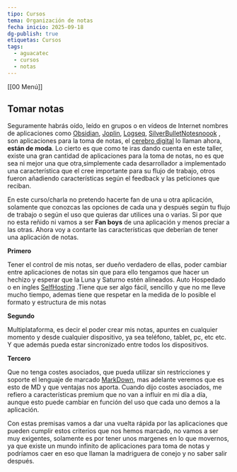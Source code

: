 ```yaml
---
tipo: Cursos
tema: Organización de notas
fecha inicio: 2025-09-18
dg-publish: true
etiquetas: Cursos
tags:
  - aguacatec
  - cursos
  - notas
---
```


[[00 Menú]]
## Tomar notas


Seguramente habrás oído, leído  en grupos o en vídeos de Internet nombres de aplicaciones como  [Obsidian](https://obsidian.md/), [Joplin](https://joplinapp.org/), [Logseq](https://logseq.com/), [SilverBullet](https://silverbullet.md/)[Notesnoook](https://notesnook.com/) , son aplicaciones para  la toma de notas, el [cerebro digital](https://search.brave.com/search?q=cerebro+digital&source=android) lo llaman ahora, **están  de moda**. Lo cierto es que como te iras dando cuenta en este taller, existe una gran cantidad de aplicaciones para la toma de notas, no es que sea ni mejor una que otra,simplemente cada desarrollador a implementado una característica que el cree importante para su flujo de trabajo, otros fueron añadiendo características según el feedback y las peticiones que reciban.

En este curso/charla no pretendo  hacerte fan de una u otra aplicación, solamente que conozcas las opciones de cada una y después según tu flujo de trabajo o según el uso que quieras dar utilices una o varias. Si por que  no esta reñido ni vamos a ser **Fan boys** de una aplicación y menos preciar a las otras. Ahora voy a contarte las  características que deberían de tener una aplicación de notas.



**Primero**

Tener  el control de mis notas, ser dueño verdadero de ellas, poder cambiar entre aplicaciones de notas sin que para ello tengamos que hacer un hechizo y esperar que la Luna y Saturno estén alineados. 
Auto Hospedado o en ingles [SelfHosting](https://selfh.st/apps/?search=notes) .Tiene que ser algo fácil, sencillo y que no me lleve mucho tiempo, ademas tiene que respetar en la medida de lo posible el  formato y estructura de mis notas

**Segundo**

Multiplataforma, es decir el poder crear mis notas, apuntes en cualquier momento y desde cualquier dispositivo, ya sea teléfono, tablet, pc, etc etc. Y que además pueda estar sincronizado entre todos los dispositivos. 

**Tercero**

Que no tenga costes asociados, que pueda utilizar sin restricciones y soporte el lenguaje de marcado [MarkDown](https://markdown.es/), mas adelante veremos que es esto  de MD y que ventajas nos  aporta. Cuando dijo costes asociados, me refiero a características premium que no van a influir en mi día a día, aunque esto puede cambiar en función del uso que cada uno demos  a la aplicación.


Con estas premisas vamos a dar una vuelta rápida por las aplicaciones que pueden cumplir estos criterios que nos hemos marcado, no vamos a  ser  muy exigentes, solamente es por tener unos margenes en lo que movernos, ya que existe un mundo infinito  de aplicaciones para toma de  notas y podríamos caer en eso que llaman la madriguera de conejo y no  saber salir después.